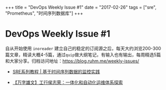 +++
title = "DevOps Weekly Issue #1"
date = "2017-02-26"
tags = ["sre", "Prometheus", "时间序列数据库"]
+++

# DevOps Weekly Issue #1

自从开始使用 `inoreader` 建立自己的稳定的订阅源之后，每天大约浏览200-300篇文章，精读大概4-5篇，通过`quip`做大纲笔记，有输入也有输出，每周精选5篇和大家分享。归档访问地址：https://blog.ruhm.me/weekly-issues/


* [SRE系列教程 | 基于时间序列数据的监控实践](http://blog.dataman-inc.com/shurenyun-sre-207/)

* [【万字雄文】工行侯志荣：一体化和自动化运维体系探索](http://mp.weixin.qq.com/s/_hnbuJuAOiuPZiAojq7ZhQ)


